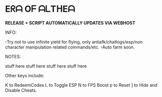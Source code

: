 # Eᖇᗩ Oᖴ ᗩᒪTᕼEᗩ

**RELEASE + SCRIPT AUTOMATICALLY UPDATES VIA WEBHOST**

INFO:

-Try not to use infinite yield for flying, only antiafk/chatlogs/esp/non character manipulation related commands/etc.
-Auto farm soon.

NOTES: 

stuff here
stuff here
stuff here
stuff here

Other keys include: 

K to RedeemCodes
L to Toggle ESP
N to FPS Boost
p to Reset
] to Hide and Disable Cheats.
